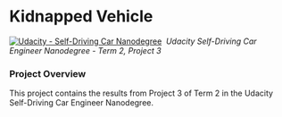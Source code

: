 # Kidnapped Vehicle
[![Udacity - Self-Driving Car Nanodegree](https://s3.amazonaws.com/udacity-sdc/github/shield-carnd.svg)](http://www.udacity.com/drive)&nbsp;
*Udacity Self-Driving Car Engineer Nanodegree - Term 2, Project 3*

### **Project Overview**

This project contains the results from Project 3 of Term 2 in the Udacity Self-Driving Car Engineer Nanodegree.
